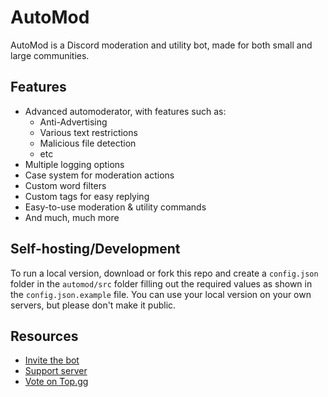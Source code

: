# AutoMod
AutoMod is a Discord moderation and utility bot, made for both small and large communities.

## Features
- Advanced automoderator, with features such as:
  - Anti-Advertising
  - Various text restrictions
  - Malicious file detection
  - etc
- Multiple logging options
- Case system for moderation actions
- Custom word filters
- Custom tags for easy replying
- Easy-to-use moderation & utility commands
- And much, much more

## Self-hosting/Development
To run a local version, download or fork this repo and create a ``config.json`` folder in the ``automod/src`` folder filling out the required values as shown in the ``config.json.example`` file. You can use your local version on your own servers, but please don't make it public.

## Resources
- [Invite the bot](https://bit.ly/AutoModDiscord)
- [Support server](https://discord.gg/S9BEBux)
- [Vote on Top.gg](https://top.gg/bot/697487580522086431/vote)
